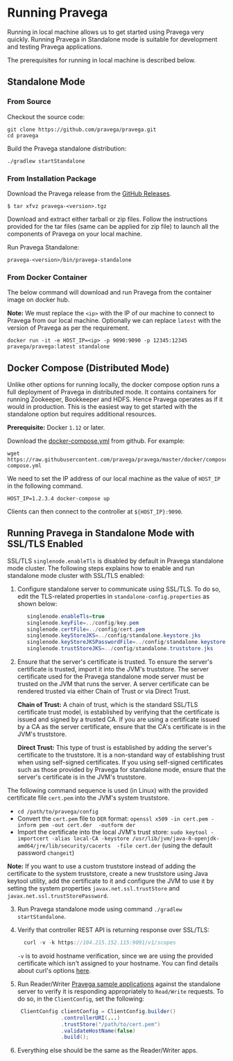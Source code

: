 <!--
Copyright (c) 2017 Dell Inc., or its subsidiaries. All Rights Reserved.

Licensed under the Apache License, Version 2.0 (the "License");
you may not use this file except in compliance with the License.
You may obtain a copy of the License at

    http://www.apache.org/licenses/LICENSE-2.0
-->
# Running Pravega


Running in local machine allows us to get started using Pravega very quickly. Running Pravega in Standalone mode is suitable for development and testing Pravega applications.

The prerequisites for running in local machine is described below.

## Standalone Mode

### From Source

Checkout the source code:

```
git clone https://github.com/pravega/pravega.git
cd pravega
```

Build the Pravega standalone distribution:

```
./gradlew startStandalone
```

### From Installation Package

Download the Pravega release from the [GitHub Releases](https://github.com/pravega/pravega/releases).

```
$ tar xfvz pravega-<version>.tgz

```
Download and extract either tarball or zip files. Follow the instructions provided for the tar files (same can be applied for zip file) to launch all the components of Pravega on your local machine.

Run Pravega Standalone:

```
pravega-<version>/bin/pravega-standalone

```

### From Docker Container

The below command will download and run Pravega from the container image on docker hub.

**Note:** We must replace the `<ip>` with the IP of our machine to connect to Pravega from our local machine. Optionally we can replace `latest` with the version of Pravega as per the requirement.

```
docker run -it -e HOST_IP=<ip> -p 9090:9090 -p 12345:12345 pravega/pravega:latest standalone
```

## Docker Compose (Distributed Mode)

Unlike other options for running locally, the docker compose option runs a full deployment of Pravega
in distributed mode. It contains containers for running Zookeeper, Bookkeeper and HDFS. Hence Pravega operates as if it would in production. This is the easiest way to get started with the standalone option but requires additional resources.

**Prerequisite:** Docker `1.12` or later.

Download the [docker-compose.yml](https://github.com/pravega/pravega/tree/master/docker/compose/docker-compose.yml) from github. For example:

```
wget https://raw.githubusercontent.com/pravega/pravega/master/docker/compose/docker-compose.yml
```

We need to set the IP address of our local machine as the value of `HOST_IP` in the following command.

```
HOST_IP=1.2.3.4 docker-compose up
```
Clients can then connect to the controller at `${HOST_IP}:9090`.

## Running Pravega in Standalone Mode with SSL/TLS Enabled

SSL/TLS `singlenode.enableTls` is disabled by default in Pravega standalone mode cluster. The following steps explains how to enable and run standalone mode cluster with SSL/TLS enabled:

1. Configure standalone server to communicate using SSL/TLS. To do so, edit the TLS-related properties in `standalone-config.properties` as shown below:

     ```java
        singlenode.enableTls=true
        singlenode.keyFile=../config/key.pem
        singlenode.certFile=../config/cert.pem
        singlenode.keyStoreJKS=../config/standalone.keystore.jks
        singlenode.keyStoreJKSPasswordFile=../config/standalone.keystore.jks.passwd
        singlenode.trustStoreJKS=../config/standalone.truststore.jks

     ```

2. Ensure that the server's certificate is trusted. To ensure the server's certificate is trusted, import it into the JVM's truststore. The server certificate used for the Pravega standalone mode server must be trusted on the JVM that runs the server. A server certificate can be rendered trusted via either Chain of Trust or via Direct Trust.

    **Chain of Trust:** A chain of trust, which is the standard SSL/TLS certificate trust model, is established by verifying that the certificate is issued and signed by a trusted CA. If you are using a certificate issued by a CA as the server certificate, ensure that the CA's certificate is in the JVM's truststore.

    **Direct Trust:** This type of trust is established by adding the server's certificate to the truststore. It is a non-standard way of establishing trust when using self-signed certificates. If you using self-signed certificates such as those provided by Pravega for standalone mode, ensure that the server's certificate is in the JVM's truststore.

The following command sequence is used (in Linux) with the provided certificate file `cert.pem` into the JVM's system truststore.

   - `cd /path/to/pravega/config`
   - Convert the `cert.pem` file to `DER` format: `openssl x509 -in cert.pem -inform pem -out cert.der  -outform der`
   - Import the certificate into the local JVM's trust store:
    `sudo keytool -importcert -alias local-CA -keystore /usr/lib/jvm/java-8-openjdk-amd64/jre/lib/security/cacerts  -file cert.der` (using the default password `changeit`)

   **Note:** If you want to use a custom truststore instead of adding the certificate to the system truststore, create a new truststore using Java keytool utility, add the certificate to it and configure the JVM to use it by setting the system properties `javax.net.ssl.trustStore` and `javax.net.ssl.trustStorePassword`.

3. Run Pravega standalone mode using command `./gradlew startStandalone`.

4. Verify that controller REST API is returning response over SSL/TLS:

    ```java
      curl -v -k https://104.215.152.115:9091/v1/scopes
    ```
    `-v` is to avoid hostname verification, since we are using the provided certificate which isn't assigned to your hostname. You can find details about curl's options [here](https://curl.haxx.se/docs/manpage.html).

5. Run Reader/Writer [Pravega sample applications](https://github.com/pravega/pravega-samples/blob/master/pravega-client-examples/README.md) against the standalone server to verify it is responding appropriately to `Read/Write` requests. To do so, in the `ClientConfig`, set the following:

   ```java
    ClientConfig clientConfig = ClientConfig.builder()
                 .controllerURI(...)
                 .trustStore("/path/to/cert.pem")
                 .validateHostName(false)
                 .build();
   ```
6. Everything else should be the same as the Reader/Writer apps.
